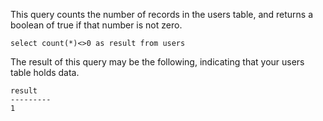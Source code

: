 
This query counts the number of records in the users table, and returns a boolean of true if that number is not zero.


	select count(*)<>0 as result from users

The result of this query may be the following, indicating that your users table holds data.


	result
	---------
	1
